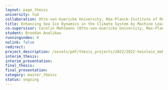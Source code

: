 ```yaml
---
layout: page_thesis
university: tud
collaboration: Otto-von-Guericke University, Max-Planck-Institute of Meteorology
title: Enhancing Sea Ice Dynamics in the Climate System by Machine Learning
co-supervisor: Carolin Mehlmann (Otto-von-Guericke University, Max-Planck-Institute of Meteorology)
student: Brendan Analikwu
runningindex: 9
nolink: false
redirect:
project_description: /assets/pdf/thesis_projects/2022/2022-heinlein_mehlmann-ml-sea_ice/project_description.pdf
interim_thesis:
interim_presentation:
final_thesis:
final_presentation:
category: master_thesis
status: ongoing
---
```

